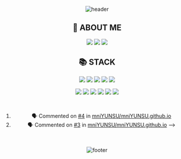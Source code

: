 <div align="center">
  
![header](https://capsule-render.vercel.app/api?type=waving&color=timeGradient&height=200&section=header&text=Welcome%20to%20my%20zone!%20🙌&fontSize=36&fontAlign=70&fontAlignY=40)

## 🤗 ABOUT ME

<a href="https://mniYUNSU.github.io"><img src="https://img.shields.io/badge/DEVLOG-181717?style=flat-square&logo=GitHub&logoColor=white"/></a>
<a href="https://velog.io/@shitaikoto"><img src="https://img.shields.io/badge/VELOG-4FC08D?style=flat-square&logo=vimeo&logoColor=white&link=https://velog.io/@shitaikoto"/></a>
<a href="mailto:ownsgks@gmail.com"><img src="https://img.shields.io/badge/Gmail-EA4335?style=flat-square&logo=gmail&logoColor=white&link=matilto:ownsgks@gmail.com"/></a>

## 📚 STACK

<img src="https://img.shields.io/badge/Javascript-F36D00?style=flat-square&logo=JavaScript&logoColor=white"/></a>
<img src="https://img.shields.io/badge/Node.js-339933?style=flat-square&logo=node.js&logoColor=white"/></a>
<img src="https://img.shields.io/badge/Express.js-000000?style=flat-square&logo=express&logoColor=white"/></a>
<img src="https://img.shields.io/badge/Sequelize-52B0E7?style=flat-square&logo=Sequelize&logoColor=white"/></a>
<img src="https://img.shields.io/badge/MySQL-4479A1?style=flat-square&logo=mysql&logoColor=white"/></a>

<img src="https://img.shields.io/badge/Styled Components-DB7093?style=flat-square&logo=styled-components&logoColor=white"/></a>
<img src="https://img.shields.io/badge/React-0088CC?style=flat-square&logo=react&logoColor=white"/></a> <img src="https://img.shields.io/badge/React-Native-B7178C?style=flat-square&logo=react&logoColor=white"/></a> <img src="https://img.shields.io/badge/Redux-764ABC?style=flat-square&logo=Redux&logoColor=white"/>
<img src="https://img.shields.io/badge/HTML-E34F26?style=flat-square&logo=html5&logoColor=white"/></a>
<img src="https://img.shields.io/badge/CSS-1572B6?style=flat-square&logo=css3&logoColor=white"/></a>

<!-- ## 💁 RECENT POSTS

[![Velog's GitHub stats](https://velog-readme-stats.vercel.app/api?name=shitaikoto&color=dark)](https://velog.io/@shitaikoto) -->

<br>

<!-- ## ⚡ RECENT GITHUB ACTIVITY -->

<!--START_SECTION:activity-->
1. 🗣 Commented on [#4](https://github.com/mniYUNSU/mniYUNSU.github.io/issues/4) in [mniYUNSU/mniYUNSU.github.io](https://github.com/mniYUNSU/mniYUNSU.github.io)
2. 🗣 Commented on [#3](https://github.com/mniYUNSU/mniYUNSU.github.io/issues/3) in [mniYUNSU/mniYUNSU.github.io](https://github.com/mniYUNSU/mniYUNSU.github.io) -->
<!--END_SECTION:activity-->

<br>
<!-- 
[![Anurag's GitHub stats](https://github-readme-stats.vercel.app/api?username=mniYUNSU&show_icons=true&theme=radical)](https://github.com/anuraghazra/github-readme-stats) -->

![footer](https://capsule-render.vercel.app/api?type=waving&color=timeGradient&height=170&section=footer&reversal=true&fontSize=26&fontAlign=85&animation=twinkling&fontAlignY=70&text=🍻☕🍌🍜🍳)

</div>
